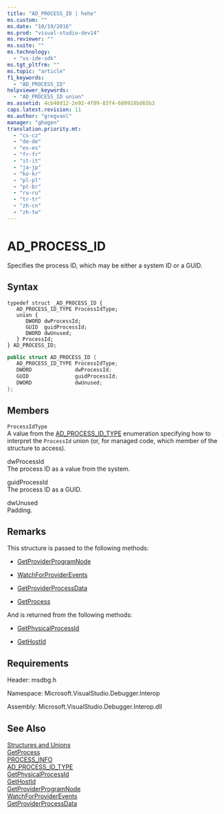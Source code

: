 ```yaml
---
title: "AD_PROCESS_ID | hehe"
ms.custom: ""
ms.date: "10/19/2016"
ms.prod: "visual-studio-dev14"
ms.reviewer: ""
ms.suite: ""
ms.technology: 
  - "vs-ide-sdk"
ms.tgt_pltfrm: ""
ms.topic: "article"
f1_keywords: 
  - "AD_PROCESS_ID"
helpviewer_keywords: 
  - "AD_PROCESS_ID union"
ms.assetid: 4cb40d12-2e92-4f09-83f4-689928bd65b3
caps.latest.revision: 11
ms.author: "gregvanl"
manager: "ghogen"
translation.priority.mt: 
  - "cs-cz"
  - "de-de"
  - "es-es"
  - "fr-fr"
  - "it-it"
  - "ja-jp"
  - "ko-kr"
  - "pl-pl"
  - "pt-br"
  - "ru-ru"
  - "tr-tr"
  - "zh-cn"
  - "zh-tw"
---
```

# AD_PROCESS_ID
Specifies the process ID, which may be either a system ID or a GUID.  
  
## Syntax  
  
```cpp#  
typedef struct _AD_PROCESS_ID {  
   AD_PROCESS_ID_TYPE ProcessIdType;  
   union {  
      DWORD dwProcessId;   
      GUID  guidProcessId;   
      DWORD dwUnused;   
   } ProcessId;  
} AD_PROCESS_ID;  
```  
  
```c#  
public struct AD_PROCESS_ID {  
   AD_PROCESS_ID_TYPE ProcessIdType;  
   DWORD              dwProcessId;   
   GUID               guidProcessId;   
   DWORD              dwUnused;   
};  
```  
  
## Members  
 `ProcessIdType`  
 A value from the [AD_PROCESS_ID_TYPE](../extensibility-debugger-reference/ad_process_id_type.md) enumeration specifying how to interpret the `ProcessId` union (or, for managed code, which member of the structure to access).  
  
 dwProcessId  
 The process ID as a value from the system.  
  
 guidProcessId  
 The process ID as a GUID.  
  
 dwUnused  
 Padding.  
  
## Remarks  
 This structure is passed to the following methods:  
  
-   [GetProviderProgramNode](../extensibility-debugger-reference/idebugprogramprovider2--getproviderprogramnode.md)  
  
-   [WatchForProviderEvents](../extensibility-debugger-reference/idebugprogramprovider2--watchforproviderevents.md)  
  
-   [GetProviderProcessData](../extensibility-debugger-reference/idebugprogramprovider2--getproviderprocessdata.md)  
  
-   [GetProcess](../extensibility-debugger-reference/idebugport2--getprocess.md)  
  
 And is returned from the following methods:  
  
-   [GetPhysicalProcessId](../extensibility-debugger-reference/idebugprocess2--getphysicalprocessid.md)  
  
-   [GetHostId](../extensibility-debugger-reference/idebugprogramhost2--gethostid.md)  
  
## Requirements  
 Header: msdbg.h  
  
 Namespace: Microsoft.VisualStudio.Debugger.Interop  
  
 Assembly: Microsoft.VisualStudio.Debugger.Interop.dll  
  
## See Also  
 [Structures and Unions](../extensibility-debugger-reference/structures-and-unions.md)   
 [GetProcess](../extensibility-debugger-reference/idebugport2--getprocess.md)   
 [PROCESS_INFO](../extensibility-debugger-reference/process_info.md)   
 [AD_PROCESS_ID_TYPE](../extensibility-debugger-reference/ad_process_id_type.md)   
 [GetPhysicalProcessId](../extensibility-debugger-reference/idebugprocess2--getphysicalprocessid.md)   
 [GetHostId](../extensibility-debugger-reference/idebugprogramhost2--gethostid.md)   
 [GetProviderProgramNode](../extensibility-debugger-reference/idebugprogramprovider2--getproviderprogramnode.md)   
 [WatchForProviderEvents](../extensibility-debugger-reference/idebugprogramprovider2--watchforproviderevents.md)   
 [GetProviderProcessData](../extensibility-debugger-reference/idebugprogramprovider2--getproviderprocessdata.md)